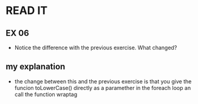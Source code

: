 # READ IT
## EX 06
* Notice the difference with the previous exercise. What changed?

## my explanation 

* the change between this and the previous exercise is that you give the funcion toLowerCase() directly as a paramether in the foreach loop an call the function wraptag